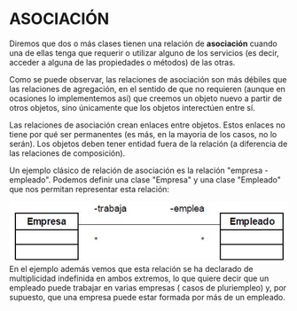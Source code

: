 ASOCIACIÓN
==========

Diremos que dos o más clases tienen una relación de **asociación** cuando una de ellas tenga que requerir o utilizar alguno de los servicios (es decir, acceder a alguna de las propiedades o métodos) de las otras.

Como se puede observar, las relaciones de asociación son más débiles que las relaciones de agregación, en el sentido de que no requieren (aunque en ocasiones lo implementemos así) que creemos un objeto nuevo a partir de otros objetos, sino únicamente que los objetos interectúen entre sí.

Las relaciones de asociación crean enlaces entre objetos. Estos enlaces no tiene por qué ser permanentes (es más, en la mayoria de los casos, no lo serán). Los objetos deben tener entidad fuera de la relación (a diferencia de las relaciones de composición).

Un ejemplo clásico de relación de asociación es la relación "empresa - empleado". Podemos definir una clase "Empresa" y una clase "Empleado" que nos permitan representar esta relación:

![img](../assets/Empleados.jpg)
En el ejemplo además vemos que esta relación se ha declarado de multiplicidad indefinida en ambos extremos, lo que quiere decir que un empleado puede trabajar en varias empresas ( casos de pluriempleo) y, por supuesto, que una empresa puede estar formada por más de un empleado.